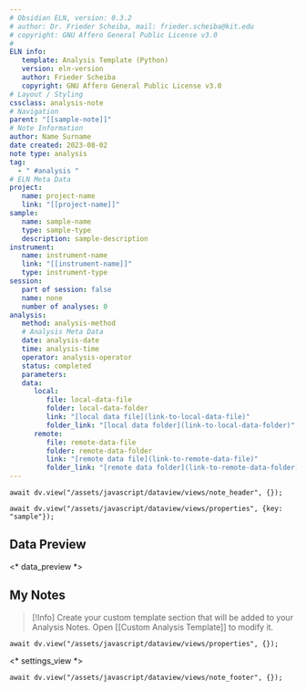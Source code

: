 ```yaml
---
# Obsidian ELN, version: 0.3.2
# author: Dr. Frieder Scheiba, mail: frieder.scheiba@kit.edu
# copyright: GNU Affero General Public License v3.0
#
ELN info:
   template: Analysis Template (Python)
   version: eln-version
   author: Frieder Scheiba
   copyright: GNU Affero General Public License v3.0
# Layout / Styling
cssclass: analysis-note
# Navigation
parent: "[[sample-note]]"
# Note Information
author: Name Surname
date created: 2023-08-02
note type: analysis
tag:
  - " #analysis "
# ELN Meta Data
project:
   name: project-name
   link: "[[project-name]]"
sample:
   name: sample-name
   type: sample-type
   description: sample-description
instrument:
   name: instrument-name
   link: "[[instrument-name]]"
   type: instrument-type
session:
   part of session: false
   name: none
   number of analyses: 0
analysis:
   method: analysis-method
   # Analysis Meta Data
   date: analysis-date
   time: analysis-time
   operator: analysis-operator
   status: completed
   parameters: 
   data:
      local:
         file: local-data-file
         folder: local-data-folder
         link: "[local data file](link-to-local-data-file)"
         folder_link: "[local data folder](link-to-local-data-folder)"
      remote:
         file: remote-data-file
         folder: remote-data-folder
         link: "[remote data file](link-to-remote-data-file)"
         folder_link: "[remote data folder](link-to-remote-data-folder)"
---
```


```dataviewjs
await dv.view("/assets/javascript/dataview/views/note_header", {});
```

```dataviewjs
await dv.view("/assets/javascript/dataview/views/properties", {key: "sample"});
```

## Data Preview

<* data_preview *>

## My Notes

> [!Info] Create your custom template section that will be added to your Analysis Notes.
> Open [[Custom Analysis Template]] to modify it.


```dataviewjs
await dv.view("/assets/javascript/dataview/views/properties", {});
```

<* settings_view *>

```dataviewjs
await dv.view("/assets/javascript/dataview/views/note_footer", {});
```
